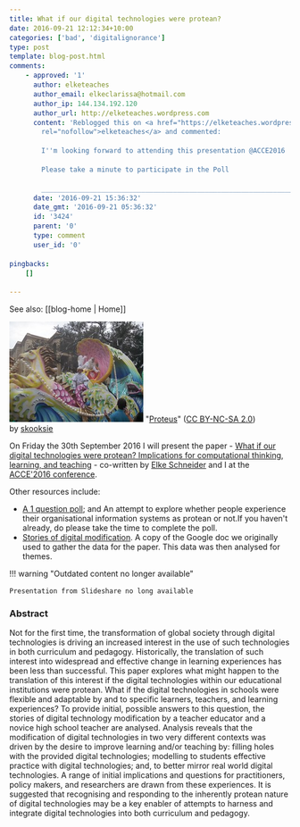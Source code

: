 ```yaml
---
title: What if our digital technologies were protean?
date: 2016-09-21 12:12:34+10:00
categories: ['bad', 'digitalignorance']
type: post
template: blog-post.html
comments:
    - approved: '1'
      author: elketeaches
      author_email: elkeclarissa@hotmail.com
      author_ip: 144.134.192.120
      author_url: http://elketeaches.wordpress.com
      content: 'Reblogged this on <a href="https://elketeaches.wordpress.com/2016/09/21/what-if-our-digital-technologies-were-protean/"
        rel="nofollow">elketeaches</a> and commented:
    
        I''m looking forward to attending this presentation @ACCE2016
    
        Please take a minute to participate in the Poll
    
        ______________________________________________________________________'
      date: '2016-09-21 15:36:32'
      date_gmt: '2016-09-21 05:36:32'
      id: '3424'
      parent: '0'
      type: comment
      user_id: '0'
    
pingbacks:
    []
    
---
```


See also: [[blog-home | Home]]

[![Proteus by skooksie, on Flickr](images/16539525746_c241fd7be8_m.jpg "Proteus by skooksie, on Flickr")](https://www.flickr.com/photos/skooksie/16539525746/) "[Proteus](https://www.flickr.com/photos/skooksie/16539525746/)" ([CC BY-NC-SA 2.0](https://creativecommons.org/licenses/by-nc-sa/2.0/)) by [skooksie](https://www.flickr.com/people/skooksie/)

On Friday the 30th September 2016 I will present the paper - [What if our digital technologies were protean? Implications for computational thinking, learning, and teaching](/blog2/2016/02/02/what-if-our-digital-technologies-were-protean-implications-for-computational-thinking-learning-and-teaching/) - co-written by [Elke Schneider](http://elketeaches.wordpress.com/) and I at the [ACCE'2016 conference](http://www.aomevents.com/ACCE2016).

Other resources include:

- [A 1 question poll](/blog2/2016/09/20/your-experience-of-institutional-digital-technology/); and An attempt to explore whether people experience their organisational information systems as protean or not.If you haven't already, do please take the time to complete the poll.
- [Stories of digital modification](https://docs.google.com/document/d/1Npouuf0UwaPoqsAtxVikk8i4yR8zUok_1-GAyTYCskE/edit?usp=sharing). A copy of the Google doc we originally used to gather the data for the paper. This data was then analysed for themes.


!!! warning "Outdated content no longer available"

    Presentation from Slideshare no long available


### Abstract

Not for the first time, the transformation of global society through digital technologies is driving an increased interest in the use of such technologies in both curriculum and pedagogy. Historically, the translation of such interest into widespread and effective change in learning experiences has been less than successful. This paper explores what might happen to the translation of this interest if the digital technologies within our educational institutions were protean. What if the digital technologies in schools were flexible and adaptable by and to specific learners, teachers, and learning experiences? To provide initial, possible answers to this question, the stories of digital technology modification by a teacher educator and a novice high school teacher are analysed. Analysis reveals that the modification of digital technologies in two very different contexts was driven by the desire to improve learning and/or teaching by: filling holes with the provided digital technologies; modelling to students effective practice with digital technologies; and, to better mirror real world digital technologies. A range of initial implications and questions for practitioners, policy makers, and researchers are drawn from these experiences. It is suggested that recognising and responding to the inherently protean nature of digital technologies may be a key enabler of attempts to harness and integrate digital technologies into both curriculum and pedagogy.
